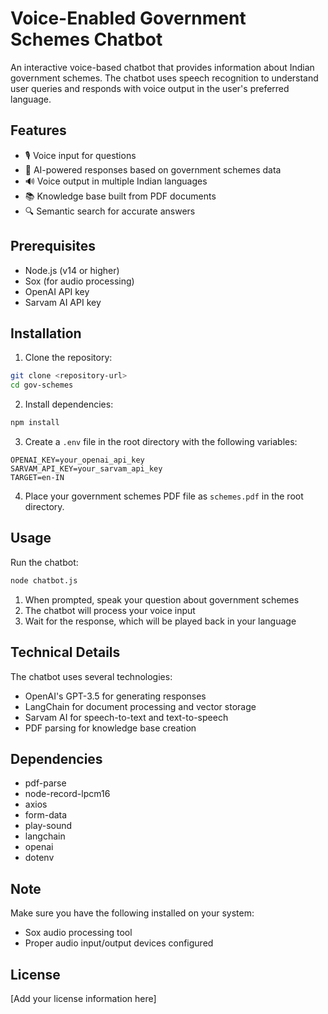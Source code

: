 # Voice-Enabled Government Schemes Chatbot

An interactive voice-based chatbot that provides information about Indian government schemes. The chatbot uses speech recognition to understand user queries and responds with voice output in the user's preferred language.

## Features

- 🎙️ Voice input for questions
- 🤖 AI-powered responses based on government schemes data
- 🔊 Voice output in multiple Indian languages
- 📚 Knowledge base built from PDF documents
- 🔍 Semantic search for accurate answers

## Prerequisites

- Node.js (v14 or higher)
- Sox (for audio processing)
- OpenAI API key
- Sarvam AI API key

## Installation

1. Clone the repository:
```bash
git clone <repository-url>
cd gov-schemes
```

2. Install dependencies:
```bash
npm install
```

3. Create a `.env` file in the root directory with the following variables:
```
OPENAI_KEY=your_openai_api_key
SARVAM_API_KEY=your_sarvam_api_key
TARGET=en-IN
```

4. Place your government schemes PDF file as `schemes.pdf` in the root directory.

## Usage

Run the chatbot:
```bash
node chatbot.js
```

1. When prompted, speak your question about government schemes
2. The chatbot will process your voice input
3. Wait for the response, which will be played back in your language

## Technical Details

The chatbot uses several technologies:
- OpenAI's GPT-3.5 for generating responses
- LangChain for document processing and vector storage
- Sarvam AI for speech-to-text and text-to-speech
- PDF parsing for knowledge base creation

## Dependencies

- pdf-parse
- node-record-lpcm16
- axios
- form-data
- play-sound
- langchain
- openai
- dotenv

## Note

Make sure you have the following installed on your system:
- Sox audio processing tool
- Proper audio input/output devices configured

## License

[Add your license information here] 